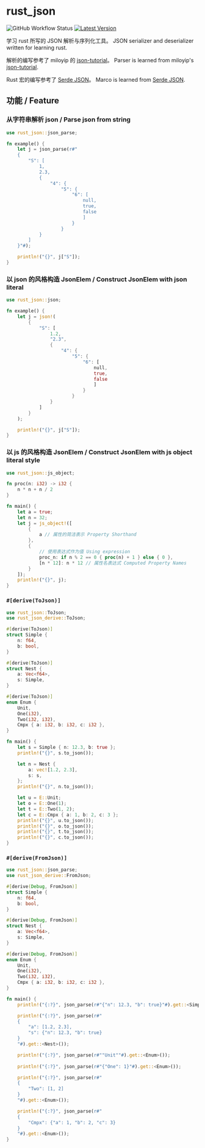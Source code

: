 # rust_json

![GitHub Workflow Status](https://img.shields.io/github/workflow/status/Puellaquae/rust-json/Rust?label=Build%20%26%20Test) [![Latest Version](https://img.shields.io/crates/v/rust_json.svg)](https://crates.io/crates/rust_json)

学习 rust 所写的 JSON 解析与序列化工具。 JSON serializer and deserializer written for learning rust.

解析的编写参考了 miloyip 的 [json-tutorial](https://github.com/miloyip/json-tutorial)。 Parser is learned from miloyip's [json-tutorial](https://github.com/miloyip/json-tutorial).

Rust 宏的编写参考了 [Serde JSON](https://github.com/serde-rs/json)。 Marco is learned from [Serde JSON](https://github.com/serde-rs/json).

## 功能 / Feature

### 从字符串解析 json / Parse json from string

```rust
use rust_json::json_parse;

fn example() {
    let j = json_parse(r#"
    {
        "S": [
            1, 
            2.3, 
            {
                "4": {
                    "5": {
                        "6": [
                            null,
                            true, 
                            false
                            ]
                        }
                    }
            }
        ]
    }"#);

    println!("{}", j["S"]);
}
```

### 以 json 的风格构造 JsonElem / Construct JsonElem with json literal

```rust
use rust_json::json;

fn example() {
    let j = json!(
        {
            "S": [
                1.2, 
                "2.3", 
                {
                    "4": {
                        "5": {
                            "6": [
                                null,
                                true, 
                                false
                                ]
                            }
                        }
                }
            ]
        }
    );

    println!("{}", j["S"]);
}
```

### 以 js 的风格构造 JsonElem / Construct JsonElem with js object literal style

```rust
use rust_json::js_object;

fn proc(n: i32) -> i32 {
    n * n + n / 2
}

fn main() {
    let a = true;
    let n = 32;
    let j = js_object!([
        {
            a // 属性的简洁表示 Property Shorthand
        },
        {
            // 使用表达式作为值 Using expression
            proc_n: if n % 2 == 0 { proc(n) + 1 } else { 0 }, 
            [n * 12]: n * 12 // 属性名表达式 Computed Property Names
        }
    ]);
    println!("{}", j);
}
```

### `#[derive(ToJson)]`
```rust
use rust_json::ToJson;
use rust_json_derive::ToJson;

#[derive(ToJson)]
struct Simple {
    n: f64,
    b: bool,
}

#[derive(ToJson)]
struct Nest {
    a: Vec<f64>,
    s: Simple,
}

#[derive(ToJson)]
enum Enum {
    Unit,
    One(i32),
    Two(i32, i32),
    Cmpx { a: i32, b: i32, c: i32 },
}

fn main() {
    let s = Simple { n: 12.3, b: true };
    println!("{}", s.to_json());

    let n = Nest {
        a: vec![1.2, 2.3],
        s: s,
    };
    println!("{}", n.to_json());

    let u = E::Unit;
    let o = E::One(1);
    let t = E::Two(1, 2);
    let c = E::Cmpx { a: 1, b: 2, c: 3 };
    println!("{}", u.to_json());
    println!("{}", o.to_json());
    println!("{}", t.to_json());
    println!("{}", c.to_json());
}
```

### `#[derive(FromJson)]`
```rust
use rust_json::json_parse;
use rust_json_derive::FromJson;

#[derive(Debug, FromJson)]
struct Simple {
    n: f64,
    b: bool,
}

#[derive(Debug, FromJson)]
struct Nest {
    a: Vec<f64>,
    s: Simple,
}

#[derive(Debug, FromJson)]
enum Enum {
    Unit,
    One(i32),
    Two(i32, i32),
    Cmpx { a: i32, b: i32, c: i32 },
}

fn main() {
    println!("{:?}", json_parse(r#"{"n": 12.3, "b": true}"#).get::<Simple>());

    println!("{:?}", json_parse(r#"
    {
        "a": [1.2, 2.3],
        "s": {"n": 12.3, "b": true}
    }
    "#).get::<Nest>());

    println!("{:?}", json_parse(r#""Unit""#).get::<Enum>());
    
    println!("{:?}", json_parse(r#"{"One": 1}"#).get::<Enum>());

    println!("{:?}", json_parse(r#"
    {
        "Two": [1, 2]
    }
    "#).get::<Enum>());

    println!("{:?}", json_parse(r#"
    {
        "Cmpx": {"a": 1, "b": 2, "c": 3}
    }
    "#).get::<Enum>());
}
```